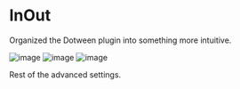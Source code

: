 # InOut
Organized the Dotween plugin into something more intuitive.

![image](https://github.com/asd414831/InOut/blob/main/1.gif)
![image](https://github.com/asd414831/InOut/blob/main/2.gif)
![image](https://github.com/asd414831/InOut/blob/main/3.gif)

Rest of the advanced settings.
